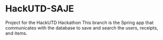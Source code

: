 # HackUTD-SAJE
Project for the HackUTD Hackathon
This branch is the Spring app that communicates with the database to save and search the users, receipts, and items.

